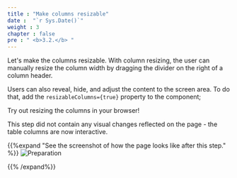 ```yaml
---
title : "Make columns resizable"
date :  "`r Sys.Date()`" 
weight : 3 
chapter : false
pre : " <b>3.2.</b> "
---
```

Let's make the columns resizable. With column resizing, the user can manually resize the column width by dragging the divider on the right of a column header.

Users can also reveal, hide, and adjust the content to the screen area. To do that, add the ``resizableColumns={true}`` property to the <Table /> component;

Try out resizing the columns in your browser!

This step did not contain any visual changes reflected on the page - the table columns are now interactive.

{{%expand "See the screenshot of how the page looks like after this step." %}}
![Preparation](/images/14.png?false&width=90pc)

{{% /expand%}}